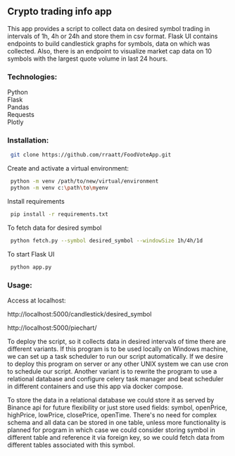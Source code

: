 ## Crypto trading info app

This app provides a script to collect data on desired symbol trading in intervals of 1h, 4h or 24h and store them in csv format.
Flask UI contains endpoints to build candlestick graphs for symbols, data on which was collected.
Also, there is an endpoint to visualize market cap data on 10 symbols with the largest quote volume in last 24 hours.

### Technologies:

<div style="display:flex; align-items: center; gap:10px">
     Python
</div>
<div style="display:flex; align-items: center; gap:10px">
     Flask
</div>
<div style="display:flex; align-items: center; gap:10px">
     Pandas
</div>
<div style="display:flex; align-items: center; gap:10px">
     Requests
</div>
<div style="display:flex; align-items: center; gap:10px">
     Plotly
</div>

### Installation:

 ```bash
  git clone https://github.com/rraatt/FoodVoteApp.git
```

Create and activate a virtual environment:

 ```bash
  python -m venv /path/to/new/virtual/environment
  python -m venv c:\path\to\myenv
```

Install requirements

 ```bash
  pip install -r requirements.txt       
```

To fetch data for desired symbol

 ```bash
  python fetch.py --symbol desired_symbol --windowSize 1h/4h/1d
  ```   

To start Flask UI

 ```bash
  python app.py
  ```   

### Usage:

Access at localhost:

 http://localhost:5000/candlestick/desired_symbol
 
 http://localhost:5000/piechart/
 

To deploy the script, so it collects data in desired intervals of time there are different variants.
If this program is to be used locally on Windows machine, we can set up a task scheduler to run our script automatically.
If we desire to deploy this program on server or any other UNIX system we can use cron to schedule our script.
Another variant is to rewrite the program to use a relational database and configure celery task manager and beat 
scheduler in different containers and use this app via docker compose.

To store the data in a relational database we could store it as served by Binance api for future flexibility or
just store used fields: symbol, openPrice, highPrice, lowPrice, closePrice, openTime. There's no need for complex schema
and all data can be stored in one table, unless more functionality is planned for program in which case we could consider
storing symbol in different table and reference it via foreign key, so we could fetch data from different tables associated with this symbol.
